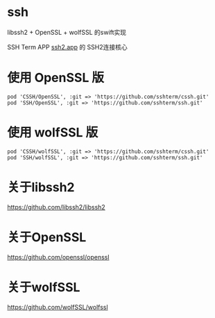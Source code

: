 # ssh
libssh2 + OpenSSL + wolfSSL 的swift实现

SSH Term APP [ssh2.app](https://ssh2.app/) 的 SSH2连接核心

# 使用 OpenSSL 版

```
pod 'CSSH/OpenSSL', :git => 'https://github.com/sshterm/cssh.git'
pod 'SSH/OpenSSL', :git => 'https://github.com/sshterm/ssh.git'
```

# 使用 wolfSSL 版

```
pod 'CSSH/wolfSSL', :git => 'https://github.com/sshterm/cssh.git'
pod 'SSH/wolfSSL', :git => 'https://github.com/sshterm/ssh.git'
```

# 关于libssh2

https://github.com/libssh2/libssh2

# 关于OpenSSL

https://github.com/openssl/openssl

# 关于wolfSSL

https://github.com/wolfSSL/wolfssl